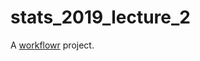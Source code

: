 # stats_2019_lecture_2

A [workflowr][] project.

[workflowr]: https://github.com/jdblischak/workflowr
